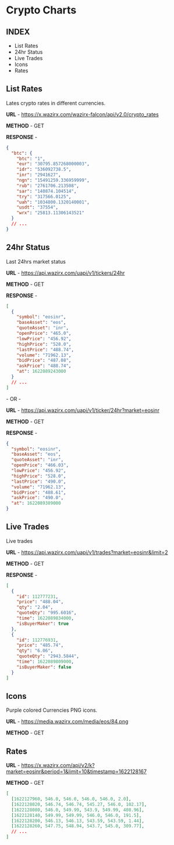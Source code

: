 # Crypto Charts

## INDEX

- List Rates
- 24hr Status
- Live Trades
- Icons
- Rates

## List Rates

Lates crypto rates in different currencies.

**URL** - https://x.wazirx.com/wazirx-falcon/api/v2.0/crypto_rates

**METHOD** - GET

**RESPONSE** -

```json
{
  "btc": {
    "btc": "1",
    "eur": "30795.857268000003",
    "idr": "536092738.5",
    "inr": "2941627",
    "ngn": "15491259.336959999",
    "rub": "2761706.213508",
    "sar": "140874.104514",
    "try": "317566.0125",
    "uah": "1034800.1320140001",
    "usdt": "37554",
    "wrx": "25813.11306143521"
  }
  // ...
}
```

## 24hr Status

Last 24hrs market status

**URL** - https://api.wazirx.com/uapi/v1/tickers/24hr

**METHOD** - GET

**RESPONSE** -

```json
[
  {
    "symbol": "eosinr",
    "baseAsset": "eos",
    "quoteAsset": "inr",
    "openPrice": "465.0",
    "lowPrice": "456.92",
    "highPrice": "528.0",
    "lastPrice": "488.74",
    "volume": "71962.13",
    "bidPrice": "487.08",
    "askPrice": "488.74",
    "at": 1622089243000
  }
  // ...
]
```

\- OR -

**URL** - https://api.wazirx.com/uapi/v1/ticker/24hr?market=eosinr

**METHOD** - GET

**RESPONSE** -

```json
{
  "symbol": "eosinr",
  "baseAsset": "eos",
  "quoteAsset": "inr",
  "openPrice": "466.03",
  "lowPrice": "456.92",
  "highPrice": "528.0",
  "lastPrice": "490.0",
  "volume": "71962.13",
  "bidPrice": "488.61",
  "askPrice": "490.0",
  "at": 1622089389000
}
```

## Live Trades

Live trades

**URL** - https://api.wazirx.com/uapi/v1/trades?market=eosinr&limit=2

**METHOD** - GET

**RESPONSE** -

```json
[
  {
    "id": 112777231,
    "price": "488.04",
    "qty": "2.04",
    "quoteQty": "995.6016",
    "time": 1622089834000,
    "isBuyerMaker": true
  },
  {
    "id": 112776931,
    "price": "485.74",
    "qty": "6.06",
    "quoteQty": "2943.5844",
    "time": 1622089809000,
    "isBuyerMaker": false
  }
]
```

## Icons

Purple colored Currencies PNG icons.

**URL** - https://media.wazirx.com/media/eos/84.png

**METHOD** - GET

## Rates

**URL** - https://x.wazirx.com/api/v2/k?market=eosinr&period=1&limit=10&timestamp=1622128167

**METHOD** - GET

```json
[
  [1622127960, 546.0, 546.0, 546.0, 546.0, 2.0],
  [1622128020, 546.74, 546.74, 545.27, 546.0, 102.17],
  [1622128080, 546.0, 549.99, 543.9, 549.99, 408.96],
  [1622128140, 549.99, 549.99, 546.0, 546.0, 191.5],
  [1622128200, 546.13, 546.13, 543.59, 543.59, 1.44],
  [1622128260, 547.75, 548.94, 543.7, 545.0, 309.77],
  // ...
]
```
